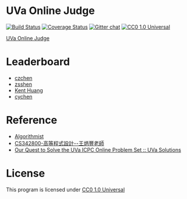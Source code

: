 # UVa Online Judge
[![Build Status](https://travis-ci.org/Judge-Team/UVa-Online-Judge.svg?branch=master)](https://travis-ci.org/Judge-Team/UVa-Online-Judge)
[![Coverage Status](https://img.shields.io/coveralls/Judge-Team/UVa-Online-Judge.svg)](https://coveralls.io/r/Judge-Team/UVa-Online-Judge?branch=master)
[![Gitter chat](https://img.shields.io/badge/GITTER-Judge--Team-brightgreen.svg)](https://gitter.im/Judge-Team)
[![CC0 1.0 Universal](http://img.shields.io/badge/license-CC0%201.0%20Universal-brightgreen.svg)](https://creativecommons.org/publicdomain/zero/1.0/)

[UVa Online Judge](http://uva.onlinejudge.org/)

# Leaderboard
*   [czchen](http://uhunt.felix-halim.net/id/571324)
*   [zsshen](http://uhunt.felix-halim.net/id/45566)
*   [Kent Huang](http://uhunt.felix-halim.net/id/43598)
*   [cychen](http://uhunt.felix-halim.net/id/585935)

# Reference
*   [Algorithmist](http://www.algorithmist.com/index.php/Main_Page)
*   [CS342800-高等程式設計--王炳豐老師](http://clark.cs.nthu.edu.tw/~adv_prog/)
*   [Our Quest to Solve the UVa ICPC Online Problem Set :: UVa Solutions](http://www.questtosolve.com/)

# License
This program is licensed under [CC0 1.0 Universal](https://creativecommons.org/publicdomain/zero/1.0/)
